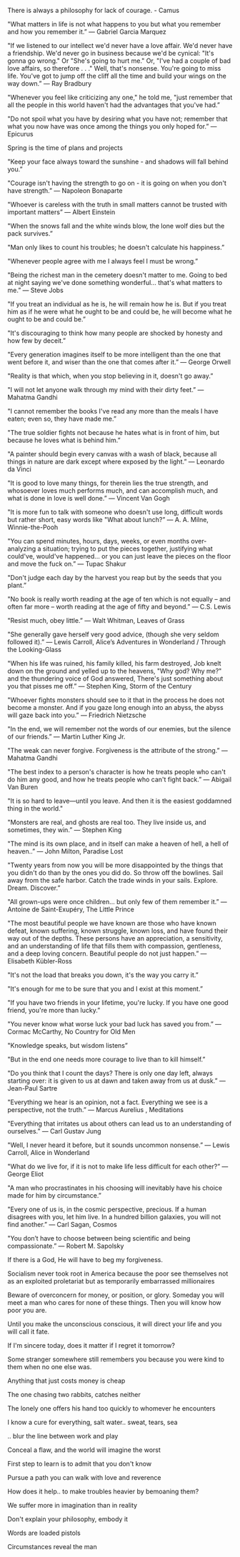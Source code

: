 ---
---

There is always a philosophy for lack of courage. - Camus

"What matters in life is not what happens to you but what you remember and how you remember it.”
― Gabriel Garcia Marquez

"If we listened to our intellect we'd never have a love affair. We'd never have a friendship. We'd never go in business because we'd be cynical: "It's gonna go wrong." Or "She's going to hurt me." Or, "I've had a couple of bad love affairs, so therefore . . ." Well, that's nonsense. You're going to miss life. You've got to jump off the cliff all the time and build your wings on the way down.”
― Ray Bradbury

"Whenever you feel like criticizing any one," he told me, "just remember that all the people in this world haven't had the advantages that you've had.”

"Do not spoil what you have by desiring what you have not; remember that what you now have was once among the things you only hoped for.”
― Epicurus

Spring is the time of plans and projects

"Keep your face always toward the sunshine - and shadows will fall behind you.”

"Courage isn't having the strength to go on - it is going on when you don't have strength.”
― Napoleon Bonaparte

"Whoever is careless with the truth in small matters cannot be trusted with important matters”
― Albert Einstein


"When the snows fall and the white winds blow, the lone wolf dies but the pack survives.”

"Man only likes to count his troubles; he doesn't calculate his happiness.”

"Whenever people agree with me I always feel I must be wrong.”

"Being the richest man in the cemetery doesn't matter to me. Going to bed at night saying we've done something wonderful... that's what matters to me.”
― Steve Jobs

"If you treat an individual as he is, he will remain how he is. But if you treat him as if he were what he ought to be and could be, he will become what he ought to be and could be.”

"It's discouraging to think how many people are shocked by honesty and how few by deceit.”

"Every generation imagines itself to be more intelligent than the one that went before it, and wiser than the one that comes after it.”
― George Orwell

"Reality is that which, when you stop believing in it, doesn't go away.”

"I will not let anyone walk through my mind with their dirty feet.”
― Mahatma Gandhi

"I cannot remember the books I've read any more than the meals I have eaten; even so, they have made me.”

"The true soldier fights not because he hates what is in front of him, but because he loves what is behind him.”

"A painter should begin every canvas with a wash of black, because all things in nature are dark except where exposed by the light.”
― Leonardo da Vinci

"It is good to love many things, for therein lies the true strength, and whosoever loves much performs much, and can accomplish much, and what is done in love is well done.”
― Vincent Van Gogh

"It is more fun to talk with someone who doesn't use long, difficult words but rather short, easy words like "What about lunch?”
― A. A. Milne, Winnie-the-Pooh

"You can spend minutes, hours, days, weeks, or even months over-analyzing a situation; trying to put the pieces together, justifying what could've, would've happened... or you can just leave the pieces on the floor and move the fuck on.”
― Tupac Shakur

"Don't judge each day by the harvest you reap but by the seeds that you plant.”

"No book is really worth reading at the age of ten which is not equally – and often far more – worth reading at the age of fifty and beyond.”
― C.S. Lewis

"Resist much, obey little.”
― Walt Whitman, Leaves of Grass

"She generally gave herself very good advice, (though she very seldom followed it).”
― Lewis Carroll, Alice’s Adventures in Wonderland / Through the Looking-Glass

"When his life was ruined, his family killed, his farm destroyed, Job knelt down on the ground and yelled up to the heavens, "Why god? Why me?" and the thundering voice of God answered, There's just something about you that pisses me off.”
― Stephen King, Storm of the Century

"Whoever fights monsters should see to it that in the process he does not become a monster. And if you gaze long enough into an abyss, the abyss will gaze back into you.”
― Friedrich Nietzsche

"In the end, we will remember not the words of our enemies, but the silence of our friends.”
― Martin Luther King Jr.

"The weak can never forgive. Forgiveness is the attribute of the strong.”
― Mahatma Gandhi

"The best index to a person's character is how he treats people who can't do him any good, and how he treats people who can't fight back.”
― Abigail Van Buren

"It is so hard to leave—until you leave. And then it is the easiest goddamned thing in the world."

"Monsters are real, and ghosts are real too. They live inside us, and sometimes, they win.”
― Stephen King

"The mind is its own place, and in itself can make a heaven of hell, a hell of heaven..”
― John Milton, Paradise Lost

"Twenty years from now you will be more disappointed by the things that you didn't do than by the ones you did do. So throw off the bowlines. Sail away from the safe harbor. Catch the trade winds in your sails. Explore. Dream. Discover.”


"All grown-ups were once children... but only few of them remember it.”
― Antoine de Saint-Exupéry, The Little Prince

"The most beautiful people we have known are those who have known defeat, known suffering, known struggle, known loss, and have found their way out of the depths. These persons have an appreciation, a sensitivity, and an understanding of life that fills them with compassion, gentleness, and a deep loving concern. Beautiful people do not just happen.”
― Elisabeth Kübler-Ross

"It's not the load that breaks you down, it's the way you carry it.”

"It's enough for me to be sure that you and I exist at this moment.”

"If you have two friends in your lifetime, you're lucky. If you have one good friend, you're more than lucky.”

"You never know what worse luck your bad luck has saved you from.”
― Cormac McCarthy, No Country for Old Men

"Knowledge speaks, but wisdom listens”

"But in the end one needs more courage to live than to kill himself.”

"Do you think that I count the days? There is only one day left, always starting over: it is given to us at dawn and taken away from us at dusk.”
― Jean-Paul Sartre

"Everything we hear is an opinion, not a fact. Everything we see is a perspective, not the truth.”
― Marcus Aurelius , Meditations

"Everything that irritates us about others can lead us to an understanding of ourselves.”
― Carl Gustav Jung

"Well, I never heard it before, but it sounds uncommon nonsense.”
― Lewis Carroll, Alice in Wonderland

"What do we live for, if it is not to make life less difficult for each other?”
― George Eliot

"A man who procrastinates in his choosing will inevitably have his choice made for him by circumstance.”

"Every one of us is, in the cosmic perspective, precious. If a human disagrees with you, let him live. In a hundred billion galaxies, you will not find another.”
― Carl Sagan, Cosmos

"You don’t have to choose between being scientific and being compassionate.”
― Robert M. Sapolsky

If there is a God, He will have to beg my forgiveness. 

Socialism never took root in America because the poor see themselves not as an exploited proletariat but as temporarily embarrassed millionaires

Beware of overconcern for money, or position, or glory. Someday you will meet a man who cares for none of these things. Then you will know how poor you are.

Until you make the unconscious conscious, it will direct your life and you will call it fate.

If I'm sincere today, does it matter if I regret it tomorrow?

Some stranger somewhere still remembers you because you were kind to them when no one else was. 

Anything that just costs money is cheap 

The one chasing two rabbits, catches neither 

The lonely one offers his hand too quickly to whomever he encounters

I know a cure for everything, salt water.. sweat, tears, sea  

.. blur the line between work and play 

Conceal a flaw, and the world will imagine the worst

First step to learn is to admit that you don't know 

Pursue a path you can walk with love and reverence 

How does it help.. to make troubles heavier by bemoaning them?

We suffer more in imagination than in reality 

Don't explain your philosophy, embody it 

Words are loaded pistols 

Circumstances reveal the man 






